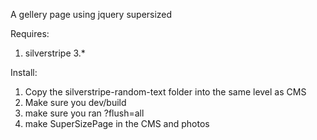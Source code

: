 A gellery page using jquery supersized

Requires: 

1. silverstripe 3.*

Install:

1. Copy the silverstripe-random-text folder into the same level as CMS
2. Make sure you dev/build
3. make sure you ran ?flush=all
4. make SuperSizePage in the CMS and photos